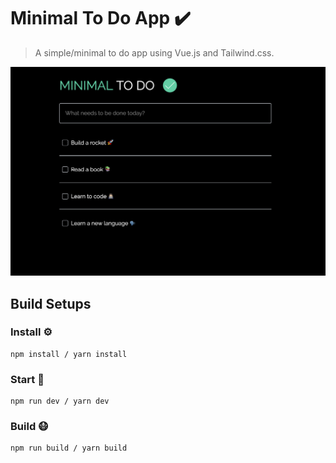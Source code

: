 # Minimal To Do App ✔️

> A simple/minimal to do app using Vue.js and Tailwind.css.

![Readme Image](./static/minimal.png)

## Build Setups

### Install ⚙️

```
npm install / yarn install
```

### Start 🏃

```
npm run dev / yarn dev
```

### Build 😷

```
npm run build / yarn build
```
